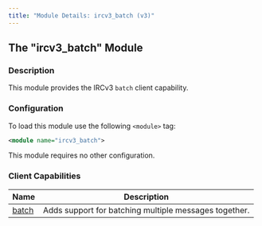 ```yaml
---
title: "Module Details: ircv3_batch (v3)"
---
```


## The "ircv3_batch" Module

### Description

This module provides the IRCv3 `batch` client capability.

### Configuration

To load this module use the following `<module>` tag:

```xml
<module name="ircv3_batch">
```

This module requires no other configuration.

### Client Capabilities

Name                                                       | Description
---------------------------------------------------------- | -----------
[batch](https://ircv3.net/specs/extensions/batch-3.2.html) | Adds support for batching multiple messages together.
